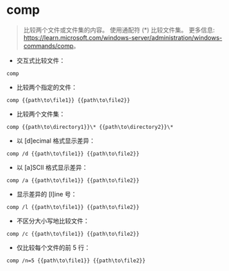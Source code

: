 # comp

> 比较两个文件或文件集的内容。
> 使用通配符 (*) 比较文件集。
> 更多信息: <https://learn.microsoft.com/windows-server/administration/windows-commands/comp>。

- 交互式比较文件：

`comp`

- 比较两个指定的文件：

`comp {{path\to\file1}} {{path\to\file2}}`

- 比较两个文件集：

`comp {{path\to\directory1}}\* {{path\to\directory2}}\*`

- 以 [d]ecimal 格式显示差异：

`comp /d {{path\to\file1}} {{path\to\file2}}`

- 以 [a]SCII 格式显示差异：

`comp /a {{path\to\file1}} {{path\to\file2}}`

- 显示差异的 [l]ine 号：

`comp /l {{path\to\file1}} {{path\to\file2}}`

- 不区分大小写地比较文件：

`comp /c {{path\to\file1}} {{path\to\file2}}`

- 仅比较每个文件的前 5 行：

`comp /n=5 {{path\to\file1}} {{path\to\file2}}`